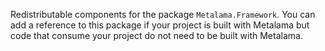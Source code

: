 Redistributable components for the package `Metalama.Framework`. You can add a reference to this package if your project is built with Metalama but code that consume your project do not need to be built with Metalama.

